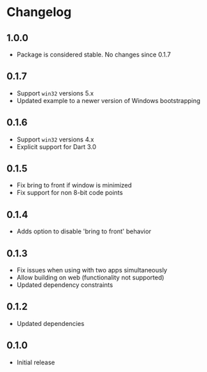 # Changelog

## 1.0.0
- Package is considered stable. No changes since 0.1.7

## 0.1.7

- Support `win32` versions 5.x
- Updated example to a newer version of Windows bootstrapping

## 0.1.6

- Support `win32` versions 4.x
- Explicit support for Dart 3.0

## 0.1.5

- Fix bring to front if window is minimized
- Fix support for non 8-bit code points

## 0.1.4

- Adds option to disable 'bring to front' behavior

## 0.1.3

- Fix issues when using with two apps simultaneously
- Allow building on web (functionality not supported)
- Updated dependency constraints

## 0.1.2

- Updated dependencies

## 0.1.0

- Initial release
